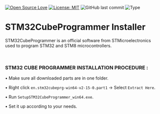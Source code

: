 [![Open Source Love](https://badges.frapsoft.com/os/v1/open-source.svg?style=flat)](https://github.com/ellerbrock/open-source-badges/)
[![License: MIT](https://img.shields.io/badge/License-MIT-blue.svg?logo=github&color=%23F7DF1E)](https://opensource.org/licenses/MIT)
![GitHub last commit](https://img.shields.io/github/last-commit/cakraawijaya/STM32CubeProgrammer-Installer?logo=Codeforces&logoColor=white&color=%23F7DF1E)
![Type](https://img.shields.io/badge/Type-Installer-light.svg?style=flat&logo=gitbook&logoColor=white&color=%23F7DF1E)

# STM32CubeProgrammer Installer
STM32CubeProgrammer is an official software from STMicroelectronics used to program STM32 and STM8 microcontrollers.

<br>

### STM32 CUBE PROGRAMMER INSTALLATION PROCEDURE :
• Make sure all downloaded parts are in one folder.

• Right click ``` en.stm32cubeprg-win64-v2-15-0.part1 ``` -> Select ``` Extract Here ```.

• Run ``` SetupSTM32CubeProgrammer_win64.exe ```.

• Set it up according to your needs.
